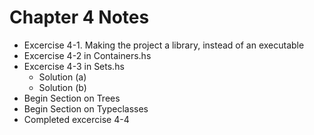# Chapter 4 Notes

- Excercise 4-1.
  Making the project a library, instead of an executable
- Excercise 4-2 in Containers.hs
- Excercise 4-3 in Sets.hs
  - Solution (a)
  - Solution (b)
- Begin Section on Trees
- Begin Section on Typeclasses
- Completed excercise 4-4
